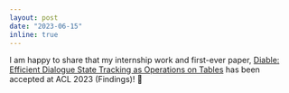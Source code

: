 ```yaml
---
layout: post
date: "2023-06-15"
inline: true
---
```


I am happy to share that my internship work and first-ever paper, [Diable: Efficient Dialogue State Tracking as Operations on Tables](https://arxiv.org/abs/2305.17020) has been accepted at ACL 2023 (Findings)! :rocket:
